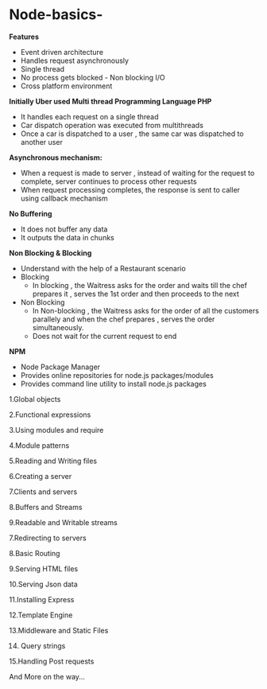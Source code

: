 # Node-basics-

<b>Features</b>
  - Event driven architecture
  - Handles request asynchronously 
  - Single thread 
  - No process gets blocked - Non blocking I/O
  - Cross platform environment 
  
<b>Initially Uber used Multi thread Programming Language PHP</b>
  - It handles each request on a single thread 
  - Car dispatch operation was executed from multithreads  
  - Once a car is dispatched to a user , the same car was dispatched to another user 
  
<b>Asynchronous mechanism:</b>
  - When a request is made to server , instead of waiting for the request to complete, server continues to process other requests
  - When request processing completes, the response is sent to caller using callback mechanism
 
<b>No Buffering</b>
  - It does not buffer any data
  - It outputs the data in chunks 
  
 <b>Non Blocking & Blocking</b>
  - Understand with the help of a Restaurant scenario 
  - Blocking 
    - In blocking , the Waitress asks for the order and waits till the chef prepares it , serves the 1st order and then proceeds to the next 
  - Non Blocking 
    - In Non-blocking ,  the Waitress asks for the order of all the customers  parallely and when the chef prepares , serves the order simultaneously. 
    - Does not wait for the current request to end 

<b>NPM</b>
  - Node Package Manager
  - Provides online repositories for node.js packages/modules 
  - Provides command line utility to install node.js packages
  
  
1.Global objects

2.Functional expressions 

3.Using modules and require 

4.Module patterns

5.Reading and Writing files 

6.Creating a server 

7.Clients and servers 

8.Buffers and Streams 

9.Readable and Writable streams 

7.Redirecting to servers

8.Basic Routing 

9.Serving HTML files 

10.Serving Json data

11.Installing Express 

12.Template Engine

13.Middleware and Static Files 

14. Query strings 

15.Handling Post requests


And More on the way...




